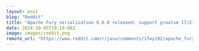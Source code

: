 ```yaml
---
layout: post
blog: "Reddit"
title: "Apache Fury serialization 0.8.0 released: support graalvm 17/21/22 native image"
date: 2024-10-05T19:19:08Z
image: images/reddit.png
remote_url: "https://www.reddit.com/r/java/comments/1fwy192/apache_fury_serialization_080_released_support/"
---
```

